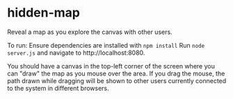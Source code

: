 # hidden-map
Reveal a map as you explore the canvas with other users.

To run:
Ensure dependencies are installed with `npm install`
Run `node server.js` and navigate to http://localhost:8080.

You should have a canvas in the top-left corner of the screen where you can "draw" the map as you mouse over the area.
If you drag the mouse, the path drawn while dragging will be shown to other users currently connected to the system in different browsers.
